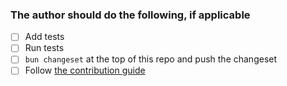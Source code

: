 ### The author should do the following, if applicable

- [ ] Add tests
- [ ] Run tests
- [ ] `bun changeset` at the top of this repo and push the changeset
- [ ] Follow [the contribution guide](https://github.com/honojs/middleware?tab=readme-ov-file#how-to-contribute)
